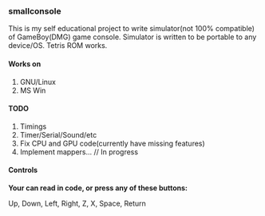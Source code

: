 ### smallconsole
This is my self educational project to write simulator(not 100% compatible) of GameBoy(DMG) game console.
Simulator is written to be portable to any device/OS.
Tetris ROM works. 

#### Works on
1. GNU/Linux
2. MS Win

#### TODO
1. Timings
2. Timer/Serial/Sound/etc
3. Fix CPU and GPU code(currently have missing features)
4. Implement mappers... // In progress

#### Controls
**Your can read in code, or press any of these buttons:**

Up, Down, Left, Right, Z, X, Space, Return

